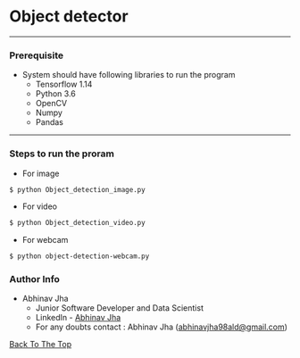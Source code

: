 # Object detector

---
###  Prerequisite
- System should have following libraries to run the program
    * Tensorflow 1.14
    * Python 3.6
    * OpenCV
    * Numpy
    * Pandas

---
###  Steps to run the proram

  - For image 
  ```sh
$ python Object_detection_image.py 
```
 - For video
  ```sh
$ python Object_detection_video.py 
```
 - For webcam
  ```sh
$ python object-detection-webcam.py  
```
### Author Info
- Abhinav Jha
	* Junior Software Developer and Data Scientist
	* LinkedIn - [Abhinav Jha](https://www.linkedin.com/in/abhinavjha98/)
	* For any doubts contact : Abhinav Jha (abhinavjha98ald@gmail.com)

[Back To The Top](#read-me-template)


